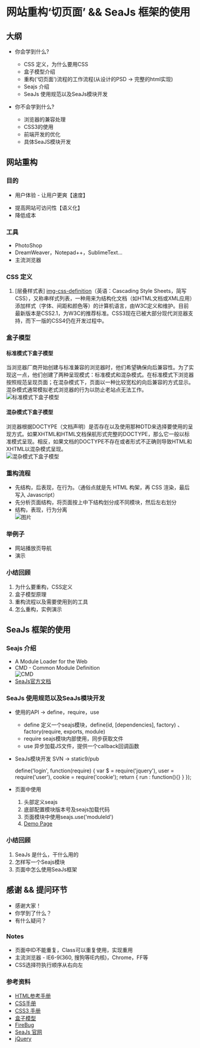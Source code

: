 # 网站重构‘切页面’ && SeaJs 框架的使用

## 大纲
* 你会学到什么?
	- CSS 定义，为什么要用CSS		
	- 盒子模型介绍
	- 重构('切页面')流程的工作流程(从设计的PSD -> 完整的html实现)
	- Seajs 介绍
	- SeaJs 使用规范以及SeaJs模块开发

* 你不会学到什么?
	- 浏览器的兼容处理
	- CSS3的使用
	- 前端开发的优化
	- 具体SeaJS模块开发



## 网站重构
### 目的
* 用户体验 - 让用户更爽【速度】
<!--
问题: 1. 为什么要用div，而不用table【代码臃肿，不利于维护，语义性差，可访问性，seo】
	  2. 排斥Table? 不用? 【table - 数据】
-->
* 提高网站可访问性【语义化】
* 降低成本


### 工具
* PhotoShop
* DreamWeaver，Notepad++，SublimeText...
* 主流浏览器


### CSS 定义
1. [层叠样式表]
[img-css-definition]（英语：Cascading Style Sheets，简写CSS），又称串样式列表，一种用来为结构化文档（如HTML文档或XML应用）添加样式（字体、间距和颜色等）的计算机语言，由W3C定义和维护。目前最新版本是CSS2.1，为W3C的推荐标准。CSS3现在已被大部分现代浏览器支持，而下一版的CSS4仍在开发过程中。


### 盒子模型
#### 标准模式下盒子模型
当浏览器厂商开始创建与标准兼容的浏览器时，他们希望确保向后兼容性。为了实现这一点，他们创建了两种呈现模式：标准模式和混杂模式。在标准模式下浏览器按照规范呈现页面；在混杂模式下，页面以一种比较宽松的向后兼容的方式显示。混杂模式通常模拟老式浏览器的行为以防止老站点无法工作。  
![标准模式下盒子模型][box-standed]

#### 混杂模式下盒子模型
浏览器根据DOCTYPE（文档声明）是否存在以及使用那种DTD来选择要使用的呈现方式。如果XHTML和HTML文档保航形式完整的DOCTYPE，那么它一般以标准模式呈现。相反，如果文档的DOCTYPE不存在或者形式不正确则导致HTML和XHTML以混杂模式呈现。  
![混杂模式下盒子模型][box-quicks]


### 重构流程
- 先结构，后表现，在行为。（通俗点就是先 HTML 构架，再 CSS 渲染，最后写入 Javascript）
- 先分析页面结构，将页面按上中下结构划分成不同模块，然后左右划分
- 结构，表现，行为分离  
![图片][img-designsteps]


### 举例子
* 网站播放页导航
* 演示


### 小结回顾
1. 为什么要重构，CSS定义
2. 盒子模型原理
3. 重构流程以及需要使用到的工具
4. 怎么重构，实例演示



## SeaJs 框架的使用
### Seajs 介绍
* A Module Loader for the Web
* CMD - Common Module Definition  
  ![CMD](seajs-cmd.jpg)
* [SeaJs官方文档](http://seajs.org/docs/#docs)


### SeaJs 使用规范以及SeaJs模块开发
* 使用的API -> define，require，use
	+ define 定义一个seajs模块，define(id, [dependencies], factory) 、factory(require, exports, module)
	+ require seajs模块内部使用，同步获取文件
	+ use 异步加载JS文件，提供一个callback回调函数

* SeaJs模块开发 SVN -> static9/pub  

	define('login', function(require) {
		var $ = require('jquery'),
			user = require('user'),
			cookie = require('cookie');
		return {
			run : function(){}
		}
	});

* 页面中使用
	1. 头部定义seajs
	2. 底部配置模块版本号及seajs加载代码
	3. 页面模块中使用seajs.use('moduleId')
	4. [Demo Page](seajs-demo.html)


### 小结回顾
1. SeaJs 是什么，干什么用的
2. 怎样写一个Seajs模块
3. 页面中怎么使用SeaJs框架



## 感谢 && 提问环节
* 感谢大家！
* 你学到了什么？
* 有什么疑问？


### Notes
* 页面中ID不能重复，Class可以重复使用，实现重用
* 主流浏览器 - IE6-9(360, 搜狗等IE内核)，Chrome，FF等
* CSS选择符执行顺序从右向左


### 参考资料
* [HTML参考手册][html-helper]
* [CSS手册][css-helper]
* [CSS3 手册][css3-helper]
* [盒子模型][box-module]
* [FireBug][firebug]
* [SeaJs 官网][seajs-org]
* [jQuery][jquery]

[img-css-definition]: http://zh.wikipedia.org/wiki/CSS
[img-designsteps]: designsteps.gif
[html-helper]: http://www.w3school.com.cn/tags/index.asp
[css-helper]: http://www.w3school.com.cn/css/css_reference.asp
[css3-helper]: http://www.css88.com/book/css/
[firebug]: http://baike.baidu.cn/view/819414.htm
[box-module]: http://zh.wikipedia.org/wiki/IE%E7%9B%92%E6%A8%A1%E5%9E%8B%E7%BC%BA%E9%99%B7
[box-standed]: standard-mode-_thumb.jpg
[box-quicks]: quirks-mode_thumb.jpg
[seajs-org]: http://seajs.org
[jquery]: http://jquery.com/
